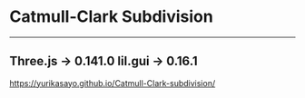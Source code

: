 # Catmull-Clark Subdivision

----
Three.js -> 0.141.0
lil.gui -> 0.16.1
----

https://yurikasayo.github.io/Catmull-Clark-subdivision/
